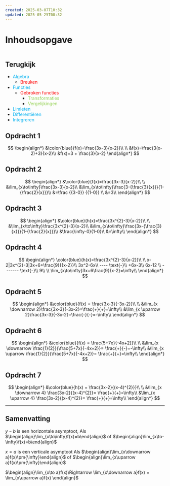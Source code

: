 ```yaml
---
created: 2025-03-07T10:32
updated: 2025-05-25T00:32
---
```

# Inhoudsopgave

```toc
```

## Terugkijk
- <span style="color:rgb(0, 176, 240)">Algebra</span>
	- <span style="color:rgb(255, 0, 0)">Breuken</span>
- <span style="color:rgb(0, 176, 240)">Functies</span>
	- <span style="color:rgb(255, 0, 0)">Gebroken functies</span>
		- <span style="color:rgb(146, 208, 80)">Transformaties</span>
		- <span style="color:rgb(146, 208, 80)">Vergelijkingen</span>
- <span style="color:rgb(0, 176, 240)">Limieten</span>
- <span style="color:rgb(0, 176, 240)">Differentiëren</span>
- <span style="color:rgb(0, 176, 240)">Integreren</span> 

## Opdracht 1

$$
\begin{align*}
&\color{blue}{f(x)=\frac{3x-3}{x-2}}\\
\\
&f(x)=\frac{3(x-2)+3}{x-2}\\
&f(x)=3 + \frac{3}{x-2}
\end{align*}
$$

## Opdracht 2

$$
\begin{align*}
&\color{blue}{f(x)=\frac{3x-3}{x-2}}\\
\\
&\lim_{x\to\infty}\frac{3x-3}{x-2}\\
&\lim_{x\to\infty}\frac{3-{\frac{3}{x}}}{1-{\frac{2}{x}}}\\
&=\frac {{3-0}} {{1-0}} \\
&=3\\
\end{align*}
$$

## Opdracht 3

$$
\begin{align*}
&\color{blue}{h(x)=\frac{3x^{2}-3}{x-2}}\\
\\
&\lim_{x\to\infty}\frac{3x^{2}-3}{x-2}\\
&\lim_{x\to\infty}\frac{3x-{\frac{3}{x}}}{1-{\frac{2}{x}}}\\
&\frac{\infty-0}{1-0}\\
&=\infty\\
\end{align*}
$$

## Opdracht 4

$$
\begin{align*}
\color{blue}{h(x)=\frac{3x^{2}-3}{x-2}}\\
\\
x-2|3x^{2}-3|3x+6+\frac{9}{{x-2}}\\
3x^2-6x\\
---- \text{-}\\
+6x-3\\
6x-12 \\
------- \text{-}\\
9\\
\\
\lim_{x\to\infty}3x+6\frac{9}{x-2}=\infty\\
\end{align*}
$$

## Opdracht 5

$$
\begin{align*}
&\color{blue}{f(x) = \frac{3x-3}{-3x-2}}\\
\\
&\lim_{x \downarrow 2}\frac{3x-3}{-3x-2}=\frac{+}{+}=\infty\\
&\lim_{x \uparrow 2}\frac{3x-3}{-3x-2}=\frac{-}{-}=-\infty\\
\end{align*}
$$


## Opdracht 6

$$
\begin{align*}
&\color{blue}{f(x) = \frac{5+7x}{-4x+2}}\\
\\
&\lim_{x \downarrow \frac{1}{2}}{\frac{5+7x}{-4x+2}}= \frac{+}{-}=-\infty\\
&\lim_{x \uparrow \frac{1}{2}}{\frac{5+7x}{-4x+2}}= \frac{+}{+}=\infty\\
\end{align*}
$$

## Opdracht 7

$$
\begin{align*}
&\color{blue}{h(x) = \frac{3x-2}{(x-4)^{2}}}\\
\\
&\lim_{x \downarrow 4} \frac{3x-2}{(x-4)^{2}}= \frac{+}{+}=\infty\\
&\lim_{x \uparrow 4} \frac{3x-2}{(x-4)^{2}}= \frac{+}{+}=\infty\\
\end{align*}
$$

----

## Samenvatting

$y-b$  is een horizontale asymptoot,
Als $\begin{align}\lim_{x\to\infty}f(x)=b\end{align}$ of $\begin{align}\lim_{x\to-\infty}f(x)=b\end{align}$

$x = a$ is een verticale asymptoot
Als $\begin{align}\lim_{x\downarrow a}f(x)\pm{\infty}\end{align}$ of $\begin{align}\lim_{x\uparrow a}f(x)\pm{\infty}\end{align}$

$\begin{align}\lim_{x\to a}f(x)\Rightarrow \lim_{x\downarrow a}f(x) = \lim_{x\uparrow a}f(x) \end{align}$ 